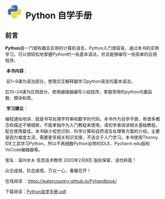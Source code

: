 
# ![title](img/python.png) Python 自学手册

## 前言

​		**Python**是一门很有趣且实用的计算机语言。Python入门很容易，通过本书的实例学习，可以很轻松地掌握Python的一些基本语法，并且能够编写一些简单的应用程序。

​		**本书内容**：

​		前1~9课为语法部分，使用交互解释器学习python语言的基本语法。

​		后10~24课为应用部分，使用编辑器编写小段程序，掌握常用的python内置函数、模块和库。

​		**学习建议**：

​		编程通俗地讲，就是书写处理字符串和数字的代码。本书作为自学手册，有很多概念和描述不够细致，不能单独作为入门教程来使用，请初学者阅读相关基础教程，配合使用最佳。本书缺少视觉识别、科学计算和自然语言处理等方面的介绍，主要是因为难度太深，需要更多相关知识支撑，不适合于入门学习。本书使用Thonny IDE工具学习Python，所以不再细数Python自带的IDLE、Pycharm edu版和VsCode编辑器等。







笔名：温州水乡 信息技术教师  2020年2月8日  版权保留，请勿转载！

众志成城，抗击疫情，万众一心，春暖花开！

在线阅读 ：https://watercountry.github.io/Pyhandbook/

下载阅读：[Python自学手册.pdf](https://github.com/WaterCountry/Pyhandbook/files/4212092/Python.pdf)
